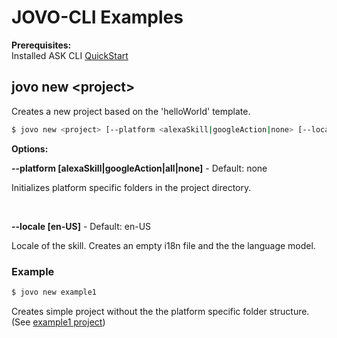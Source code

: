 # JOVO-CLI Examples

**Prerequisites:**
<br/>
Installed ASK CLI 
[QuickStart](https://developer.amazon.com/docs/smapi/quick-start-alexa-skills-kit-command-line-interface.html)


## jovo new \<project>

Creates a new project based on the 'helloWorld' template.

```sh
$ jovo new <project> [--platform <alexaSkill|googleAction|none> [--locale <en-US>]
```


**Options:**

**--platform [alexaSkill|googleAction|all|none]** - Default: none
<p>
Initializes platform specific folders in the project directory.
</p>
<br/>

**--locale [en-US]** - Default: en-US
<p>
  Locale of the skill. Creates an empty i18n file and the the language model.
</p>

### Example

```sh
$ jovo new example1
```
Creates simple project without the the platform specific folder structure. (See [example1 project](https://github.com/aswetlow/jovo-cli-v1-examples/tree/master/example1))